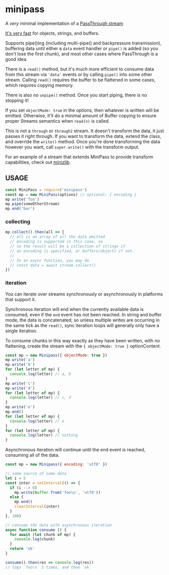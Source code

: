 # minipass

A _very_ minimal implementation of a [PassThrough
stream](https://nodejs.org/api/stream.html#stream_class_stream_passthrough)

[It's very
fast](https://docs.google.com/spreadsheets/d/1oObKSrVwLX_7Ut4Z6g3fZW-AX1j1-k6w-cDsrkaSbHM/edit#gid=0)
for objects, strings, and buffers.

Supports pipe()ing (including multi-pipe() and backpressure
transmission), buffering data until either a `data` event handler or
`pipe()` is added (so you don't lose the first chunk), and most other
cases where PassThrough is a good idea.

There is a `read()` method, but it's much more efficient to consume
data from this stream via `'data'` events or by calling `pipe()` into
some other stream.  Calling `read()` requires the buffer to be
flattened in some cases, which requires copying memory.

There is also no `unpipe()` method.  Once you start piping, there is
no stopping it!

If you set `objectMode: true` in the options, then whatever is written
will be emitted.  Otherwise, it'll do a minimal amount of Buffer
copying to ensure proper Streams semantics when `read(n)` is called.

This is not a `through` or `through2` stream.  It doesn't transform
the data, it just passes it right through.  If you want to transform
the data, extend the class, and override the `write()` method.  Once
you're done transforming the data however you want, call
`super.write()` with the transform output.

For an example of a stream that extends MiniPass to provide transform
capabilities, check out [minizlib](http://npm.im/minizlib).

## USAGE

```js
const MiniPass = require('minipass')
const mp = new MiniPass(options) // optional: { encoding }
mp.write('foo')
mp.pipe(someOtherStream)
mp.end('bar')
```

### collecting

```js
mp.collect().then(all => {
  // all is an array of all the data emitted
  // encoding is supported in this case, so
  // so the result will be a collection of strings if
  // an encoding is specified, or buffers/objects if not.
  //
  // In an async function, you may do
  // const data = await stream.collect()
})
```

### iteration

You can iterate over streams synchronously or asynchronously in
platforms that support it.

Synchronous iteration will end when the currently available data is
consumed, even if the `end` event has not been reached.  In string and
buffer mode, the data is concatenated, so unless multiple writes are
occurring in the same tick as the `read()`, sync iteration loops will
generally only have a single iteration.

To consume chunks in this way exactly as they have been written, with
no flattening, create the stream with the `{ objectMode: true }`
optionContent.

```js
const mp = new Minipass({ objectMode: true })
mp.write('a')
mp.write('b')
for (let letter of mp) {
  console.log(letter) // a, b
}
mp.write('c')
mp.write('d')
for (let letter of mp) {
  console.log(letter) // c, d
}
mp.write('e')
mp.end()
for (let letter of mp) {
  console.log(letter) // e
}
for (let letter of mp) {
  console.log(letter) // nothing
}
```

Asynchronous iteration will continue until the end event is reached,
consuming all of the data.

```js
const mp = new Minipass({ encoding: 'utf8' })

// some source of some data
let i = 5
const inter = setInterval(() => {
  if (i --> 0)
    mp.write(Buffer.from('foo\n', 'utf8'))
  else {
    mp.end()
    clearInterval(inter)
  }
}, 100)

// consume the data with asynchronous iteration
async function consume () {
  for await (let chunk of mp) {
    console.log(chunk)
  }
  return 'ok'
}

consume().then(res => console.log(res))
// logs `foo\n` 5 times, and then `ok`
```
